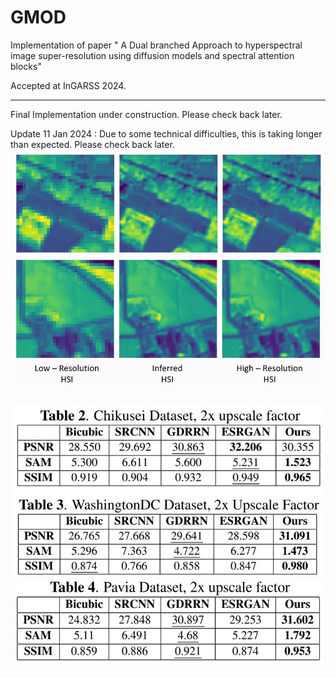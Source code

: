 # GMOD
Implementation of paper " A Dual branched Approach to hyperspectral image super-resolution using diffusion models and spectral attention blocks" 

Accepted at InGARSS 2024.

---

Final Implementation under construction. Please check back later. 

Update 11 Jan 2024 : Due to some technical difficulties, this is taking longer than expected. Please check back later. 
![image results](/readme_resources/GMOD_results.jpg)

![table results](/readme_resources/metrics_results.jpg)
